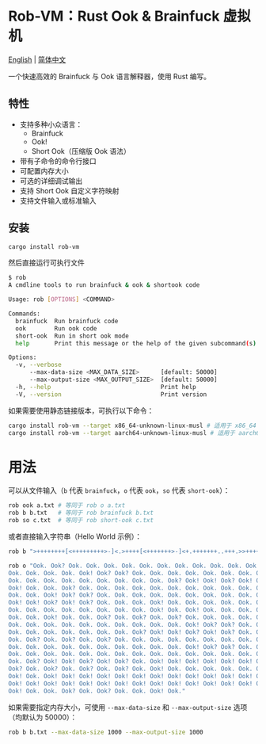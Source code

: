 # Rob-VM：Rust Ook & Brainfuck 虚拟机

[English](README.md) | [简体中文](README.zh.md)

一个快速高效的 Brainfuck 与 Ook 语言解释器，使用 Rust 编写。

## 特性

- 支持多种小众语言：
  - Brainfuck
  - Ook!
  - Short Ook（压缩版 Ook 语法）
- 带有子命令的命令行接口
- 可配置内存大小
- 可选的详细调试输出
- 支持 Short Ook 自定义字符映射
- 支持文件输入或标准输入

## 安装

```sh
cargo install rob-vm
```

然后直接运行可执行文件

```sh
$ rob
A cmdline tools to run brainfuck & ook & shortook code

Usage: rob [OPTIONS] <COMMAND>

Commands:
  brainfuck  Run brainfuck code
  ook        Run ook code
  short-ook  Run in short ook mode
  help       Print this message or the help of the given subcommand(s)

Options:
  -v, --verbose
      --max-data-size <MAX_DATA_SIZE>      [default: 50000]
      --max-output-size <MAX_OUTPUT_SIZE>  [default: 50000]
  -h, --help                               Print help
  -V, --version                            Print version

```

如果需要使用静态链接版本，可执行以下命令：

```sh
cargo install rob-vm --target x86_64-unknown-linux-musl # 适用于 x86_64 Linux
cargo install rob-vm --target aarch64-unknown-linux-musl # 适用于 aarch64 Linux
```

# 用法

可以从文件输入（`b` 代表 `brainfuck`，`o` 代表 `ook`，`so` 代表 `short-ook`）：

```sh
rob ook a.txt # 等同于 rob o a.txt
rob b b.txt   # 等同于 rob brainfuck b.txt
rob so c.txt  # 等同于 rob short-ook c.txt
```

或者直接输入字符串（Hello World 示例）：

```sh
rob b ">++++++++[<+++++++++>-]<.>++++[<+++++++>-]<+.+++++++..+++.>>++++++[<+++++++>-]<++.------------.>++++++[<+++++++++>-]<+.<.+++.------.--------.>>>++++[<++++++++>-]<+."

rob o "Ook. Ook? Ook. Ook. Ook. Ook. Ook. Ook. Ook. Ook. Ook. Ook. Ook. Ook. Ook. Ook.
Ook. Ook. Ook. Ook. Ook! Ook? Ook? Ook. Ook. Ook. Ook. Ook. Ook. Ook. Ook. Ook.
Ook. Ook. Ook. Ook. Ook. Ook. Ook. Ook. Ook. Ook? Ook! Ook! Ook? Ook! Ook? Ook.
Ook! Ook. Ook. Ook? Ook. Ook. Ook. Ook. Ook. Ook. Ook. Ook. Ook. Ook. Ook. Ook.
Ook. Ook. Ook! Ook? Ook? Ook. Ook. Ook. Ook. Ook. Ook. Ook. Ook. Ook. Ook. Ook?
Ook! Ook! Ook? Ook! Ook? Ook. Ook. Ook. Ook! Ook. Ook. Ook. Ook. Ook. Ook. Ook.
Ook. Ook. Ook. Ook. Ook. Ook. Ook. Ook. Ook! Ook. Ook! Ook. Ook. Ook. Ook. Ook.
Ook. Ook. Ook! Ook. Ook. Ook? Ook. Ook? Ook. Ook? Ook. Ook. Ook. Ook. Ook. Ook.
Ook. Ook. Ook. Ook. Ook. Ook. Ook. Ook. Ook. Ook. Ook! Ook? Ook? Ook. Ook. Ook.
Ook. Ook. Ook. Ook. Ook. Ook. Ook. Ook? Ook! Ook! Ook? Ook! Ook? Ook. Ook! Ook.
Ook. Ook? Ook. Ook? Ook. Ook? Ook. Ook. Ook. Ook. Ook. Ook. Ook. Ook. Ook. Ook.
Ook. Ook. Ook. Ook. Ook. Ook. Ook. Ook. Ook. Ook. Ook! Ook? Ook? Ook. Ook. Ook.
Ook. Ook. Ook. Ook. Ook. Ook. Ook. Ook. Ook. Ook. Ook. Ook. Ook. Ook. Ook. Ook.
Ook. Ook? Ook! Ook! Ook? Ook! Ook? Ook. Ook! Ook! Ook! Ook! Ook! Ook! Ook! Ook.
Ook? Ook. Ook? Ook. Ook? Ook. Ook? Ook. Ook! Ook. Ook. Ook. Ook. Ook. Ook. Ook.
Ook! Ook. Ook! Ook! Ook! Ook! Ook! Ook! Ook! Ook! Ook! Ook! Ook! Ook! Ook! Ook.
Ook! Ook! Ook! Ook! Ook! Ook! Ook! Ook! Ook! Ook! Ook! Ook! Ook! Ook! Ook! Ook!
Ook! Ook. Ook. Ook? Ook. Ook? Ook. Ook. Ook! Ook."
```

如果需要指定内存大小，可使用 `--max-data-size` 和 `--max-output-size` 选项（均默认为 50000）：

```sh
rob b b.txt --max-data-size 1000 --max-output-size 1000
```
